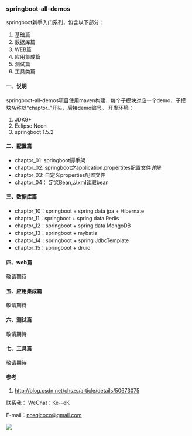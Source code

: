 ### springboot-all-demos

springboot新手入门系列，包含以下部分：
1. 基础篇
2. 数据库篇
3. WEB篇
4. 应用集成篇
5. 测试篇
6. 工具类篇

#### 一、说明
springboot-all-demos项目使用maven构建，每个子模块对应一个demo，子模块名称以“chaptor_”开头，后接demo编号。
开发环境：
1. JDK9+
2. Eclipse Neon
3. springboot 1.5.2

#### 二、配置篇
- chaptor_01: springboot脚手架
- chaptor_02: springboot之application.propertites配置文件详解
- chaptor_03: 自定义properties配置文件
- chaptor_04： 定义Bean,从xml读取bean

#### 三、数据库篇
- chaptor_10：springboot + spring data jpa + Hibernate
- chaptor_11：springboot + spring data Redis
- chaptor_12：springboot + spring data MongoDB
- chaptor_13：springboot + mybatis
- chaptor_14：springboot + spring JdbcTemplate
- chaptor_15：springboot + druid

#### 四、web篇
敬请期待

#### 五、应用集成篇
敬请期待

#### 六、测试篇
敬请期待

#### 七、工具篇
敬请期待


#### 参考
1. http://blog.csdn.net/chszs/article/details/50673075

联系我：
WeChat：Ke--eK

E-mail：nosqlcoco@gmail.com

![](https://github.com/cocoli/weixin_smallexe/raw/master/screenshot/dingyuhao.JPG?raw=true)

